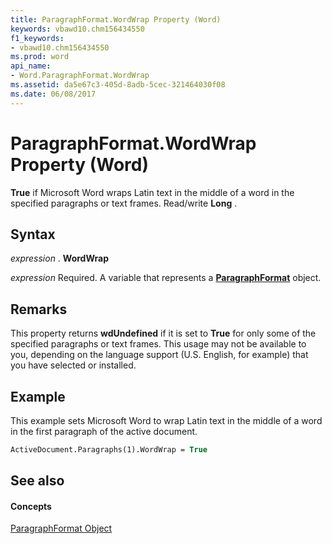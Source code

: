 ```yaml
---
title: ParagraphFormat.WordWrap Property (Word)
keywords: vbawd10.chm156434550
f1_keywords:
- vbawd10.chm156434550
ms.prod: word
api_name:
- Word.ParagraphFormat.WordWrap
ms.assetid: da5e67c3-405d-8adb-5cec-321464030f08
ms.date: 06/08/2017
---
```



# ParagraphFormat.WordWrap Property (Word)

 **True** if Microsoft Word wraps Latin text in the middle of a word in the specified paragraphs or text frames. Read/write **Long** .


## Syntax

 _expression_ . **WordWrap**

 _expression_ Required. A variable that represents a **[ParagraphFormat](paragraphformat-object-word.md)** object.


## Remarks

This property returns **wdUndefined** if it is set to **True** for only some of the specified paragraphs or text frames. This usage may not be available to you, depending on the language support (U.S. English, for example) that you have selected or installed.


## Example

This example sets Microsoft Word to wrap Latin text in the middle of a word in the first paragraph of the active document.


```vb
ActiveDocument.Paragraphs(1).WordWrap = True
```


## See also


#### Concepts


[ParagraphFormat Object](paragraphformat-object-word.md)

